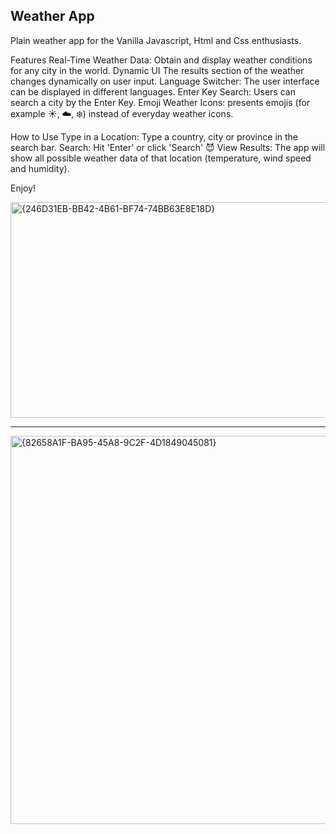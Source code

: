 ## Weather App
Plain weather app for the Vanilla Javascript, Html and Css enthusiasts.

Features
Real-Time Weather Data: Obtain and display weather conditions for any city in the world.
Dynamic UI The results section of the weather changes dynamically on user input.
Language Switcher: The user interface can be displayed in different languages.
Enter Key Search: Users can search a city by the Enter Key.
Emoji Weather Icons: presents emojis (for example ☀️, ☁️, ❄️) instead of everyday weather icons.

How to Use
Type in a Location: Type a country, city or province in the search bar.
Search: Hit 'Enter' or click 'Search' 😈
View Results: The app will show all possible weather data of that location (temperature, wind speed and humidity).

Enjoy!

<img width="679" height="345" alt="{246D31EB-BB42-4B61-BF74-74BB63E8E18D}" src="https://github.com/user-attachments/assets/413b0905-2555-4dfd-b0d5-22a72f4ce247" />

---

<img width="676" height="621" alt="{82658A1F-BA95-45A8-9C2F-4D1849045081}" src="https://github.com/user-attachments/assets/3875b39d-f9f4-4b9e-b8be-13e76b9378c2" />




